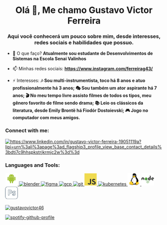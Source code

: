 <h1 align="center">Olá 👋, Me chamo Gustavo Victor Ferreira</h1>
<h3 align="center">Aqui você conhecerá um pouco sobre mim, desde interesses, redes sociais e habilidades que possuo.</h3>

- 🌱 O que faço? **Atualmente sou estudante de Desenvolvimentos de Sistemas na Escola Senai Valinhos**

- 📫 Minhas redes sociais: **https://www.instagram.com/ferreirag43/**

- ⚡ Interesses: **🎶 Sou multi-instrumentista, toco há 8 anos e atuo profissionalmente há 3 anos; 🎭 Sou também um ator aspirante há 7 anos; 🎬 No meu tempo livre assisto filmes de todos os tipos, meu gênero favorito de filme sendo drama; 📚 Leio os clássicos da literatura, desde Emily Brontë há Fiodór Dostoievski; 🎮 Jogo no computador com meus amigos.**

<h3 align="left">Connect with me:</h3>
<p align="left">
<a href="https://www.linkedin.com/in/gustavo-victor-ferreira-19051119a?lipi=urn%3ali%3apage%3ad_flagship3_profile_view_base_contact_details%3bdti7c9hhspkstrjkrmjc2w%3d%3d" target="blank"><img align="center" src="https://raw.githubusercontent.com/rahuldkjain/github-profile-readme-generator/master/src/images/icons/Social/linked-in-alt.svg" alt="https://www.linkedin.com/in/gustavo-victor-ferreira-19051119a?lipi=urn%3ali%3apage%3ad_flagship3_profile_view_base_contact_details%3bdti7c9hhspkstrjkrmjc2w%3d%3d" height="30" width="40" /></a>
</p>

<h3 align="left">Languages and Tools:</h3>
<p align="left"> <a href="https://developer.android.com" target="_blank" rel="noreferrer"> <img src="https://raw.githubusercontent.com/devicons/devicon/master/icons/android/android-original-wordmark.svg" alt="android" width="40" height="40"/>  </a> <a href="https://www.blender.org/" target="_blank" rel="noreferrer"> <img src="https://download.blender.org/branding/community/blender_community_badge_white.svg" alt="blender" width="40" height="40"/> </a> <a href="https://www.figma.com/" target="_blank" rel="noreferrer"> <img src="https://www.vectorlogo.zone/logos/figma/figma-icon.svg" alt="figma" width="40" height="40"/> </a> <a href="https://cloud.google.com" target="_blank" rel="noreferrer"> <img src="https://www.vectorlogo.zone/logos/google_cloud/google_cloud-icon.svg" alt="gcp" width="40" height="40"/> </a> <a href="https://git-scm.com/" target="_blank" rel="noreferrer"> <img src="https://www.vectorlogo.zone/logos/git-scm/git-scm-icon.svg" alt="git" width="40" height="40"/> </a> <a href="https://developer.mozilla.org/en-US/docs/Web/JavaScript" target="_blank" rel="noreferrer"> <img src="https://raw.githubusercontent.com/devicons/devicon/master/icons/javascript/javascript-original.svg" alt="javascript" width="40" height="40"/> </a> <a href="https://kubernetes.io" target="_blank" rel="noreferrer"> <img src="https://www.vectorlogo.zone/logos/kubernetes/kubernetes-icon.svg" alt="kubernetes" width="40" height="40"/> </a> <a href="https://www.linux.org/" target="_blank" rel="noreferrer"> <img src="https://raw.githubusercontent.com/devicons/devicon/master/icons/linux/linux-original.svg" alt="linux" width="40" height="40"/> </a> <a href="https://nodejs.org" target="_blank" rel="noreferrer"> <img src="https://raw.githubusercontent.com/devicons/devicon/master/icons/nodejs/nodejs-original-wordmark.svg" alt="nodejs" width="40" height="40"/> </a> <a href="https://www.photoshop.com/en" target="_blank" rel="noreferrer"> <img src="https://raw.githubusercontent.com/devicons/devicon/master/icons/photoshop/photoshop-line.svg" alt="photoshop" width="40" height="40"/> 

<p><img align="center" src="https://github-readme-stats.vercel.app/api/top-langs?username=gustavovictor46&show_icons=true&locale=en&layout=compact" alt="gustavovictor46" /></p>



[![spotify-github-profile](https://spotify-github-profile.kittinanx.com/api/view?uid=314jt3cuwduz2ruta3idlcnsmmr4&cover_image=true&theme=novatorem&show_offline=true&background_color=090101&interchange=true&bar_color=10730c&bar_color_cover=true)](https://spotify-github-profile.kittinanx.com/api/view?uid=314jt3cuwduz2ruta3idlcnsmmr4&redirect=true)


<!---
gustavovictor46/gustavovictor46 is a ✨ special ✨ repository because its `README.md` (this file) appears on your GitHub profile.
You can click the Preview link to take a look at your changes.
--->
